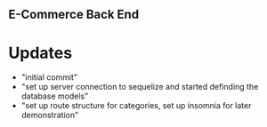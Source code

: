 ## E-Commerce Back End

# Updates

- "initial commit"
- "set up server connection to sequelize and started definding the database models"
- "set up route structure for categories, set up insomnia for later demonstration"
